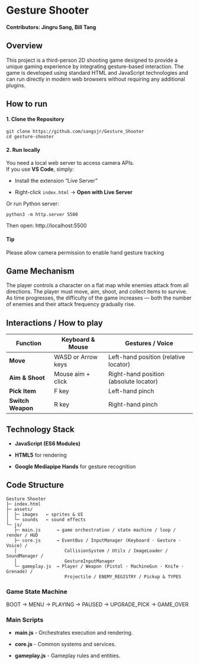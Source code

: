 # Gesture Shooter

#### Contributors: Jingru Sang, Bill Tang

## Overview

This project is a third-person 2D shooting game designed to provide a unique gaming experience by integrating gesture-based interaction. The game is developed using standard HTML and JavaScript technologies and can run directly in modern web browsers without requiring any additional plugins.

## How to run

#### 1. Clone the Repository

```
git clone https://github.com/sangsjr/Gesture_Shooter
cd gesture-shooter
```

#### 2. Run locally

You need a local web server to access camera APIs.  
If you use **VS Code**, simply:

- Install the extension “Live Server”

- Right-click `index.html` → **Open with Live Server**

Or run Python server:

```
python3 -m http.server 5500
```

Then open:  http://localhost:5500

#### Tip

Please allow camera permission to enable hand gesture tracking

## Game Mechanism

The player controls a character on a flat map while enemies attack from all directions. The player must move, aim, shoot, and collect items to survive. As time progresses, the difficulty of the game increases — both the number of enemies and their attack frequency gradually rise.

## Interactions / How to play

| Function          | Keyboard & Mouse   | Gestures / Voice                       |
| ----------------- | ------------------ | -------------------------------------- |
| **Move**          | WASD or Arrow keys | Left-hand position (relative locator)  |
| **Aim & Shoot**   | Mouse aim + click  | Right-hand position (absolute locator) |
| **Pick Item**     | F key              | Left-hand pinch                        |
| **Switch Weapon** | R key              | Right-hand pinch                       |

## Technology Stack

- **JavaScript (ES6 Modules)**

- **HTML5** for rendering

- **Google Mediapipe Hands** for gesture recognition

## Code Structure

```
Gesture Shooter
├─ index.html
├─ assets/
│  ├─ images   ← sprites & UI
│  └─ sounds   ← sound effects
└─ js/
   ├─ main.js      → game orchestration / state machine / loop / render / HUD
   ├─ core.js      → EventBus / InputManager (Keyboard · Gesture · Voice) /
   │                  CollisionSystem / Utils / ImageLoader / SoundManager /
   │                  GestureInputManager
   └─ gameplay.js  → Player / Weapon (Pistol · MachineGun · Knife · Grenade) /
                      Projectile / ENEMY_REGISTRY / Pickup & TYPES
```

### Game State Machine

BOOT → MENU → PLAYING → PAUSED → UPGRADE_PICK → GAME_OVER

### Main Scripts

- **main.js** - Orchestrates execution and rendering.

- **core.js** - Common systems and services.

- **gameplay.js** - Gameplay rules and entities.
